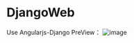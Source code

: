 # DjangoWeb
Use Angularjs-Django
PreView：
![image](https://github.com/Tokoy/DjangoWeb/tree/master/common_static/img/PreView.png)
